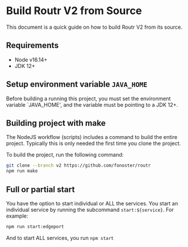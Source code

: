 # Build Routr V2 from Source

This document is a quick guide on how to build Routr V2 from its source.

## Requirements

- Node v16.14+
- JDK 12+

## Setup environment variable `JAVA_HOME`

Before building a running this project, you must set the environment variable `JAVA_HOME', and the variable must be
pointing to a JDK 12+.

## Building project with make

The NodeJS workflow (scripts) includes a command to build the entire project. Typically this is only needed the first
time you clone the project.

To build the project, run the following command:

```bash
git clone --branch v2 https://github.com/fonoster/routr
npm run make
```

## Full or partial start

You have the option to start individual or ALL the services. You start an individual service by running the
subcommand `start:${service}`. For example:

```bash
npm run start:edgeport
```

And to start ALL services, you run `npm start`

